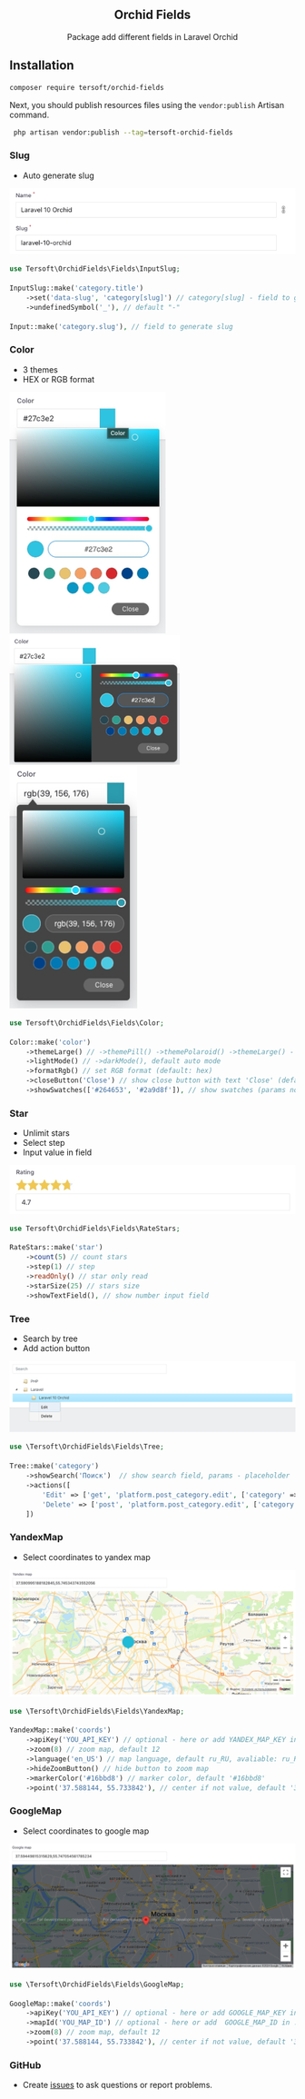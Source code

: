 <h2 align="center">Orchid Fields</h2>
<p align="center">Package add different fields in Laravel Orchid</p>


## Installation
```bash
composer require tersoft/orchid-fields
```

Next, you should publish resources files using the `vendor:publish` Artisan command.

```bash
 php artisan vendor:publish --tag=tersoft-orchid-fields
```


### Slug
- Auto generate slug

<p align="left"><img src="https://github.com/tersoft/orchid-fields/raw/master/images/doc/slug.jpg" alt="Slug Laravel Orchid"></p>

```php
use Tersoft\OrchidFields\Fields\InputSlug;

InputSlug::make('category.title')
    ->set('data-slug', 'category[slug]') // category[slug] - field to generate slug
    ->undefinedSymbol('_'), // default "-"
    
Input::make('category.slug'), // field to generate slug
```


### Color
- 3 themes
- HEX or RGB format

<p align="left">
    <img src="https://github.com/tersoft/orchid-fields/raw/master/images/doc/color-hex.jpg" alt="Color Laravel Orchid" width="275px">
    <img src="https://github.com/tersoft/orchid-fields/raw/master/images/doc/color-hex-2.jpg" alt="Color Laravel Orchid" width="300px">
    <img src="https://github.com/tersoft/orchid-fields/raw/master/images/doc/color-rgb.jpg" alt="Color Laravel Orchid" width="225px">
</p>

```php
use Tersoft\OrchidFields\Fields\Color;

Color::make('color')
    ->themeLarge() // ->themePill() ->themePolaroid() ->themeLarge() - available themes
    ->lightMode() // ->darkMode(), default auto mode
    ->formatRgb() // set RGB format (default: hex)
    ->closeButton('Close') // show close button with text 'Close' (default: not show)
    ->showSwatches(['#264653', '#2a9d8f']), // show swatches (params not required default ['#264653', '#2a9d8f', '#e9c46a', '#f4a261', '#e76f51', '#d62828', '#023e8a', '#0077b6', '#0096c7', '#00b4d8', '#48cae4', ])
```


### Star
- Unlimit stars
- Select step
- Input value in field

<p align="left"><img src="https://github.com/tersoft/orchid-fields/raw/master/images/doc/star.jpg" alt="Star Laravel Orchid"></p>

```php
use Tersoft\OrchidFields\Fields\RateStars;

RateStars::make('star')
    ->count(5) // count stars
    ->step(1) // step
    ->readOnly() // star only read
    ->starSize(25) // stars size
    ->showTextField(), // show number input field
```


### Tree
- Search by tree
- Add action button

<p align="left"><img src="https://github.com/tersoft/orchid-fields/raw/master/images/doc/tree.jpg" alt="Tree Laravel Orchid"></p>

```php
use \Tersoft\OrchidFields\Fields\Tree;

Tree::make('category')
    ->showSearch('Поиск')  // show search field, params - placeholder
    ->actions([
        'Edit' => ['get', 'platform.post_category.edit', ['category' => '_id']], // Edit - name, get - method, platform.post_category.edit - route name, ['category' => '_id'] - params to route
        'Delete' => ['post', 'platform.post_category.edit', ['category' => '_id'], '/remove'], // Delete - name, post - method, platform.post_category.edit - route name, ['category' => '_id'] - params to route, /remove - postscript at the end
    ])
```



### YandexMap
- Select coordinates to yandex map

<p align="left"><img src="https://github.com/tersoft/orchid-fields/raw/master/images/doc/yandex-map.jpg" alt="Tree Laravel Orchid"></p>

```php
use \Tersoft\OrchidFields\Fields\YandexMap;

YandexMap::make('coords')
    ->apiKey('YOU_API_KEY') // optional - here or add YANDEX_MAP_KEY in .env
    ->zoom(8) // zoom map, default 12
    ->language('en_US') // map language, default ru_RU, avaliable: ru_RU, ru_UA, uk_UA, tr_TR, en_RU, en_US, he_IL, en_IL
    ->hideZoomButton() // hide button to zoom map
    ->markerColor('#16bbd8') // marker color, default '#16bbd8'
    ->point('37.588144, 55.733842'), // center if not value, default '37.588144, 55.733842' Moscow
```



### GoogleMap
- Select coordinates to google map

<p align="left"><img src="https://github.com/tersoft/orchid-fields/raw/master/images/doc/google-map.jpg" alt="Tree Laravel Orchid"></p>

```php
use \Tersoft\OrchidFields\Fields\GoogleMap;

GoogleMap::make('coords')
    ->apiKey('YOU_API_KEY') // optional - here or add GOOGLE_MAP_KEY in .env
    ->mapId('YOU_MAP_ID') // optional - here or add  GOOGLE_MAP_ID in .env
    ->zoom(8) // zoom map, default 12
    ->point('37.588144, 55.733842'), // center if not value, default '37.588144, 55.733842' Moscow
```

### GitHub
* Create [issues](https://github.com/tersoft/orchid-fields/issues) to ask questions or report problems.
